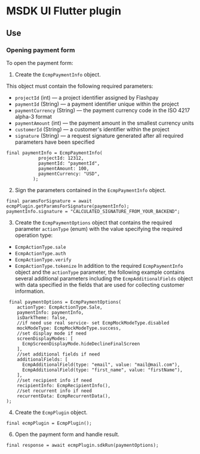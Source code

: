 # MSDK UI Flutter plugin

## Use
### Opening payment form

To open the payment form:
1. Create the `EcmpPaymentInfo` object.

This object must contain the following required parameters:

- `projectId`  (int) — a project identifier assigned by Flashpay
- `paymentId`  (String) — a payment identifier unique within the project
- `paymentCurrency`  (String) — the payment currency code in the ISO 4217 alpha-3 format
- `paymentAmount`  (int) — the payment amount in the smallest currency units
- `customerId`  (String) — a customer's identifier within the project
- `signature`  (String) — a request signature generated after all required parameters have been specified

```
final paymentInfo = EcmpPaymentInfo(
            projectId: 12312,
            paymentId: "paymentId",
            paymentAmount: 100,
            paymentCurrency: "USD",
          );
```
2. Sign the parameters contained in the `EcmpPaymentInfo` object.

```
final paramsForSignature = await ecmpPlugin.getParamsForSignature(paymentInfo);
paymentInfo.signature = "CALCULATED_SIGNATURE_FROM_YOUR_BACKEND";
```

3. Create the `EcmpPaymentOptions` object that contains the required parameter `actionType` (enum) with the value specifying the required operation type:
- `EcmpActionType.sale`
- `EcmpActionType.auth`
- `EcmpActionType.verify`
- `EcmpActionType.tokenize`
In addition to the required  `EcmpPaymentInfo`  object and the  `actionType`  parameter, the following example contains several additional parameters including the  `EcmpAdditionalFields`  object with data specified in the fields that are used for collecting customer information.

```
 final paymentOptions = EcmpPaymentOptions(
    actionType: EcmpActionType.Sale,
    paymentInfo: paymentInfo,
    isDarkTheme: false,
    //if need use real service- set EcmpMockModeType.disabled
    mockModeType: EcmpMockModeType.success,
    //set display mode if need
    screenDisplayModes: [
      EcmpScreenDisplayMode.hideDeclineFinalScreen
    ],
    //set additional fields if need
    additionalFields: [
      EcmpAdditionalField(type: "email", value: "mail@mail.com"),
      EcmpAdditionalField(type: "first_name", value: "firstName"),
    ],
    //set recipient info if need
    recipientInfo: EcmpRecipientInfo(),
    //set recurrent info if need
    recurrentData: EcmpRecurrentData(),
);
```

4. Create the `EcmpPlugin` object.
```
final ecmpPlugin = EcmpPlugin();
```

6. Open the payment form and handle result.

```
final response = await ecmpPlugin.sdkRun(paymentOptions);
```
